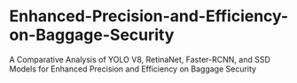 # Enhanced-Precision-and-Efficiency-on-Baggage-Security
A Comparative Analysis of YOLO V8, RetinaNet, Faster-RCNN, and SSD Models for Enhanced Precision and Efficiency on Baggage Security
